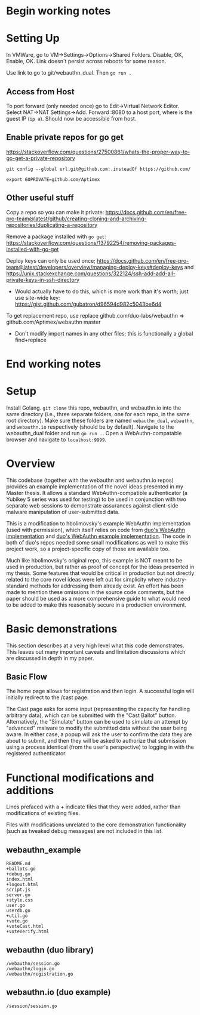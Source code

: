 # Begin working notes

# Setting Up
In VMWare, go to VM->Settings->Options->Shared Folders. Disable, OK, Enable, OK. Link doesn't persist across reboots for some reason.

Use link to go to git/webauthn_dual. Then `go run .`

## Access from Host
To port forward (only needed once) go to Edit->Virtual Network Editor. Select NAT->NAT Settings->Add. Forward <IP>:8080 to a host port, where <IP> is the guest IP (`ip a`). Should now be accessible from host.

## Enable private repos for go get
https://stackoverflow.com/questions/27500861/whats-the-proper-way-to-go-get-a-private-repository

`git config --global url.git@github.com:.insteadOf https://github.com/`

`export GOPRIVATE=github.com/Aptimex`

## Other useful stuff
Copy a repo so you can make it private: https://docs.github.com/en/free-pro-team@latest/github/creating-cloning-and-archiving-repositories/duplicating-a-repository

Remove a package installed with `go get`: https://stackoverflow.com/questions/13792254/removing-packages-installed-with-go-get

Deploy keys can only be used once; https://docs.github.com/en/free-pro-team@latest/developers/overview/managing-deploy-keys#deploy-keys and   https://unix.stackexchange.com/questions/322124/ssh-add-add-all-private-keys-in-ssh-directory
- Would actually have to do this, which is more work than it's worth; just use site-wide key: https://gist.github.com/gubatron/d96594d982c5043be6d4

To get replacement repo, use replace github.com/duo-labs/webauthn => github.com/Aptimex/webauthn master
- Don't modify import names in any other files; this is functionally a global find+replace

# End working notes

# Setup
Install Golang. `git clone` this repo, webauthn, and webauthn.io into the same directory (i.e., three separate folders, one for each repo, in the same root directory). Make sure these folders are named `webauthn_dual`, `webauthn`, and `webauthn.io` respectively (should be by default).  Navigate to the webauthn_dual folder and run `go run .`. Open a WebAuthn-compatable browser and navigate to `localhost:9999`.

# Overview
This codebase (together with the webauthn and webauthn.io repos) provides an example implementation of the novel ideas presented in my Master thesis. It allows a standard WebAuthn-compatible authenticator (a Yubikey 5 series was used for testing) to be used in conjunction with two separate web sessions to demonstrate assurances against client-side malware manipulation of user-submitted data.

This is a modification to hbolimovsky's example WebAuthn implementation (used with permission), which itself relies on code from [duo's WebAuthn implementation](https://github.com/duo-labs/webauthn) and [duo's WebAuthn example implementation](https://github.com/duo-labs/webauthn.io). The code in both of duo's repos needed some small modifications as well to make this project work, so a project-specific copy of those are available too.

Much like hbolimovsky's original repo, this example is NOT meant to be used in production, but rather as proof of concept for the ideas presented in my thesis. Some features that would be critical in production but not directly related to the core novel ideas were left out for simplicity where industry-standard methods for addressing them already exist. An effort has been made to mention these omissions in the source code comments, but the paper should be used as a more comprehensive guide to what would need to be added to make this reasonably secure in a production environment.

# Basic demonstrations
This section describes at a very high level what this code demonstrates. This leaves out many important caveats and limitation discussions which are discussed in depth in my paper.

## Basic Flow
The home page allows for registration and then login. A successful login will initially redirect to the /cast page.

The Cast page asks for some input (representing the capacity for handling arbitrary data), which can be submitted with the "Cast Ballot" button. Alternatively, the "Simulate" button can be used to simulate an attempt by "advanced" malware to modify the submitted data without the user being aware. In either case, a popup will ask the user to confirm the data they are about to submit, and then they will be asked to authorize that submission using a process identical (from the user's perspective) to logging in with the registered authenticator.



# Functional modifications and additions
Lines prefaced with a + indicate files that they were added, rather than modifications of existing files.

Files with modifications unrelated to the core demonstration functionality (such as tweaked debug messages) are not included in this list.

## webauthn_example
    README.md
    +ballots.go
    +debug.go
    index.html
    +logout.html
    script.js
    server.go
    +style.css
    user.go
    userdb.go
    +util.go
    +vote.go
    +voteCast.html
    +voteVerify.html

## webauthn (duo library)
    /webauthn/session.go
    /webauthn/login.go
    /webauthn/registration.go

## webauthn.io (duo example)
    /session/session.go
    
